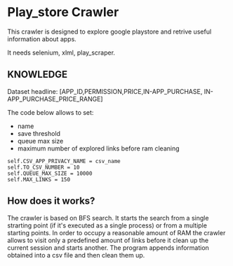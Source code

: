 # Play_store Crawler


This crawler is designed to explore google playstore and retrive useful information
about apps.


It needs selenium, xlml, play_scraper.

## KNOWLEDGE

Dataset headline: [APP_ID,PERMISSION,PRICE,IN-APP_PURCHASE, IN-APP_PURCHASE_PRICE_RANGE]

The code below allows to set:
- name
- save threshold
- queue max size
- maximum number of explored links before ram cleaning

```python3
self.CSV_APP_PRIVACY_NAME = csv_name
self.TO_CSV_NUMBER = 10
self.QUEUE_MAX_SIZE = 10000
self.MAX_LINKS = 150
```
## How does it works?

The crawler is based on BFS search. It starts the search from a single strarting point (if it's executed as a single process) or from a multiple starting points. In order to occupy a reasonable amount of RAM the crawler allows to visit only a predefined amount of links before it clean up the current session and starts another.
The program appends information obtained into a csv file and then clean them up.
